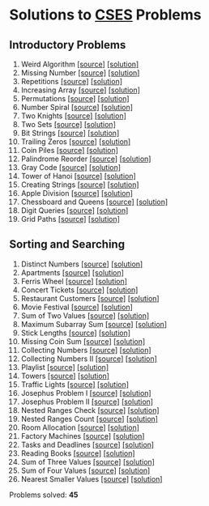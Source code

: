 # Solutions to [CSES](https://cses.fi/problemset/) Problems

## Introductory Problems

1. Weird Algorithm
[[source]](https://cses.fi/problemset/task/1068)
[[solution]](https://github.com/kantuni/CSES/blob/main/Introductory%20Problems/weird-algorithm.cpp)
2. Missing Number
[[source]](https://cses.fi/problemset/task/1083)
[[solution]](https://github.com/kantuni/CSES/blob/main/Introductory%20Problems/missing-number.cpp)
3. Repetitions
[[source]](https://cses.fi/problemset/task/1069)
[[solution]](https://github.com/kantuni/CSES/blob/main/Introductory%20Problems/repetitions.cpp)
4. Increasing Array
[[source]](https://cses.fi/problemset/task/1094)
[[solution]](https://github.com/kantuni/CSES/blob/main/Introductory%20Problems/increasing-array.cpp)
5. Permutations
[[source]](https://cses.fi/problemset/task/1070)
[[solution]](https://github.com/kantuni/CSES/blob/main/Introductory%20Problems/permutations-v2.cpp)
6. Number Spiral
[[source]](https://cses.fi/problemset/task/1071)
[[solution]](https://github.com/kantuni/CSES/blob/main/Introductory%20Problems/number-spiral.cpp)
7. Two Knights
[[source]](https://cses.fi/problemset/task/1072)
[[solution]](https://github.com/kantuni/CSES/blob/main/Introductory%20Problems/two-knights.cpp)
8. Two Sets
[[source]](https://cses.fi/problemset/task/1092)
[[solution]](https://github.com/kantuni/CSES/blob/main/Introductory%20Problems/two-sets.cpp)
9. Bit Strings
[[source]](https://cses.fi/problemset/task/1617)
[[solution]](https://github.com/kantuni/CSES/blob/main/Introductory%20Problems/bit-strings.cpp)
10. Trailing Zeros
[[source]](https://cses.fi/problemset/task/1618)
[[solution]](https://github.com/kantuni/CSES/blob/main/Introductory%20Problems/trailing-zeros.cpp)
11. Coin Piles
[[source]](https://cses.fi/problemset/task/1754)
[[solution]](https://github.com/kantuni/CSES/blob/main/Introductory%20Problems/coin-piles.cpp)
12. Palindrome Reorder
[[source]](https://cses.fi/problemset/task/1755)
[[solution]](https://github.com/kantuni/CSES/blob/main/Introductory%20Problems/palindrome-reorder.cpp)
13. Gray Code
[[source]](https://cses.fi/problemset/task/2205)
[[solution]](https://github.com/kantuni/CSES/blob/main/Introductory%20Problems/gray-code.cpp)
14. Tower of Hanoi
[[source]](https://cses.fi/problemset/task/2165)
[[solution]](https://github.com/kantuni/CSES/blob/main/Introductory%20Problems/tower-of-hanoi.cpp)
15. Creating Strings
[[source]](https://cses.fi/problemset/task/1622)
[[solution]](https://github.com/kantuni/CSES/blob/main/Introductory%20Problems/creating-strings.cpp)
16. Apple Division
[[source]](https://cses.fi/problemset/task/1623)
[[solution]](https://github.com/kantuni/CSES/blob/main/Introductory%20Problems/apple-division.cpp)
17. Chessboard and Queens
[[source]](https://cses.fi/problemset/task/1624)
[[solution]](https://github.com/kantuni/CSES/blob/main/Introductory%20Problems/chessboard-and-queens.cpp)
18. Digit Queries
[[source]](https://cses.fi/problemset/task/2431)
[[solution]](https://github.com/kantuni/CSES/blob/main/Introductory%20Problems/digit-queries.cpp)
19. Grid Paths
[[source]](https://cses.fi/problemset/task/1625)
[[solution]](https://github.com/kantuni/CSES/blob/main/Introductory%20Problems/grid-paths.cpp)

## Sorting and Searching

1. Distinct Numbers
[[source]](https://cses.fi/problemset/task/1621)
[[solution]](https://github.com/kantuni/CSES/blob/main/Sorting%20and%20Searching/distinct-numbers.cpp)
2. Apartments
[[source]](https://cses.fi/problemset/task/1084)
[[solution]](https://github.com/kantuni/CSES/blob/main/Sorting%20and%20Searching/apartments.cpp)
3. Ferris Wheel
[[source]](https://cses.fi/problemset/task/1090)
[[solution]](https://github.com/kantuni/CSES/blob/main/Sorting%20and%20Searching/ferris-wheel.cpp)
4. Concert Tickets
[[source]](https://cses.fi/problemset/task/1091)
[[solution]](https://github.com/kantuni/CSES/blob/main/Sorting%20and%20Searching/concert-tickets.cpp)
5. Restaurant Customers
[[source]](https://cses.fi/problemset/task/1619)
[[solution]](https://github.com/kantuni/CSES/blob/main/Sorting%20and%20Searching/restaurant-customers.cpp)
6. Movie Festival
[[source]](https://cses.fi/problemset/task/1629)
[[solution]](https://github.com/kantuni/CSES/blob/main/Sorting%20and%20Searching/movie-festival.cpp)
7. Sum of Two Values
[[source]](https://cses.fi/problemset/task/1640)
[[solution]](https://github.com/kantuni/CSES/blob/main/Sorting%20and%20Searching/sum-of-two-values.cpp)
8. Maximum Subarray Sum
[[source]](https://cses.fi/problemset/task/1643)
[[solution]](https://github.com/kantuni/CSES/blob/main/Sorting%20and%20Searching/maximum-subarray-sum.cpp)
9. Stick Lengths
[[source]](https://cses.fi/problemset/task/1074)
[[solution]](https://github.com/kantuni/CSES/blob/main/Sorting%20and%20Searching/stick-lengths.cpp)
10. Missing Coin Sum
[[source]](https://cses.fi/problemset/task/2183)
[[solution]](https://github.com/kantuni/CSES/blob/main/Sorting%20and%20Searching/missing-coin-sum.cpp)
11. Collecting Numbers
[[source]](https://cses.fi/problemset/task/2216)
[[solution]](https://github.com/kantuni/CSES/blob/main/Sorting%20and%20Searching/collecting-numbers.cpp)
12. Collecting Numbers II
[[source]](https://cses.fi/problemset/task/2217)
[[solution]](https://github.com/kantuni/CSES/blob/main/Sorting%20and%20Searching/collecting-numbers-ii.cpp)
13. Playlist
[[source]](https://cses.fi/problemset/task/1141)
[[solution]](https://github.com/kantuni/CSES/blob/main/Sorting%20and%20Searching/playlist.cpp)
14. Towers
[[source]](https://cses.fi/problemset/task/1073)
[[solution]](https://github.com/kantuni/CSES/blob/main/Sorting%20and%20Searching/towers.cpp)
15. Traffic Lights
[[source]](https://cses.fi/problemset/task/1163)
[[solution]](https://github.com/kantuni/CSES/blob/main/Sorting%20and%20Searching/traffic-lights.cpp)
16. Josephus Problem I
[[source]](https://cses.fi/problemset/task/2162)
[[solution]](https://github.com/kantuni/CSES/blob/main/Sorting%20and%20Searching/josephus-problem-i.cpp)
17. Josephus Problem II
[[source]](https://cses.fi/problemset/task/2163)
[[solution]](https://github.com/kantuni/CSES/blob/main/Sorting%20and%20Searching/josephus-problem-ii.cpp)
18. Nested Ranges Check
[[source]](https://cses.fi/problemset/task/2168)
[[solution]](https://github.com/kantuni/CSES/blob/main/Sorting%20and%20Searching/nested-ranges-check.cpp)
19. Nested Ranges Count
[[source]](https://cses.fi/problemset/task/2169)
[[solution]](https://github.com/kantuni/CSES/blob/main/Sorting%20and%20Searching/nested-ranges-count.cpp)
20. Room Allocation
[[source]](https://cses.fi/problemset/task/1164)
[[solution]](https://github.com/kantuni/CSES/blob/main/Sorting%20and%20Searching/room-allocation.cpp)
22. Factory Machines
[[source]](https://cses.fi/problemset/task/1620)
[[solution]](https://github.com/kantuni/CSES/blob/main/Sorting%20and%20Searching/factory-machines.cpp)
23. Tasks and Deadlines
[[source]](https://cses.fi/problemset/task/1630)
[[solution]](https://github.com/kantuni/CSES/blob/main/Sorting%20and%20Searching/tasks-and-deadlines.cpp)
24. Reading Books
[[source]](https://cses.fi/problemset/task/1631)
[[solution]](https://github.com/kantuni/CSES/blob/main/Sorting%20and%20Searching/reading-books.cpp)
25. Sum of Three Values
[[source]](https://cses.fi/problemset/task/1641)
[[solution]](https://github.com/kantuni/CSES/blob/main/Sorting%20and%20Searching/sum-of-three-values.cpp)
26. Sum of Four Values
[[source]](https://cses.fi/problemset/task/1642)
[[solution]](https://github.com/kantuni/CSES/blob/main/Sorting%20and%20Searching/sum-of-four-values.cpp)
27. Nearest Smaller Values
[[source]](https://cses.fi/problemset/task/1645)
[[solution]](https://github.com/kantuni/CSES/blob/main/Sorting%20and%20Searching/nearest-smaller-values.cpp)

Problems solved: **45**
